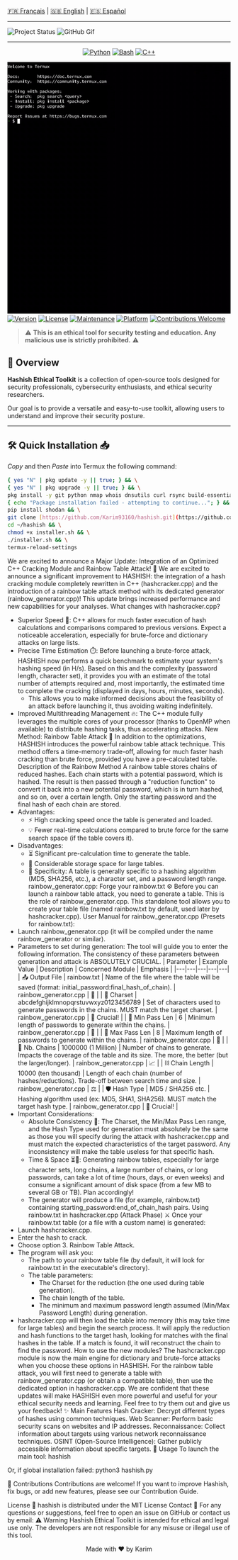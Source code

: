 [🇫🇷 Français](https://github.com/karim93160/hashish/blob/main/README.md) | [🇬🇧 English](https://github.com/karim93160/hashish/blob/main/README_EN.md) | [🇪🇸 Español](https://github.com/karim93160/hashish/blob/main/README_ES.md)

---

![Project Status](https://img.shields.io/badge/Project%20Status-STABLE%20%F0%9F%91%8D-green)
![GitHub Gif](https://github.com/Karim93160/Dark-Web/blob/7612fb26e60cc7816e80ae5bb792eeac1942dee8/20250530_022342.gif)

---

<div align="center">

[![Python](https://img.shields.io/badge/-%F0%9F%90%8DPython-3776AB?style=for-the-badge&logo=python&logoColor=FFD43B&labelColor=3776AB)](https://www.python.org/)
[![Bash](https://img.shields.io/badge/-%E2%9A%A1%EF%B8%8FShell-4EAA25?style=for-the-badge&logo=gnu-bash&logoColor=white&labelColor=4EAA25)](https://www.gnu.org/software/bash/)
[![C++](https://img.shields.io/badge/-%E2%9C%94%EF%B8%8FC++-FF69B4?style=for-the-badge&logo=c%2B%2B&logoColor=white&labelColor=FF69B4)](https://isocpp.org/)

</div>

![GitHub Gif](https://github.com/Karim93160/Dark-Web/blob/8ce3d8fac41a5cbeb94f8082d4febd5d688732d1/Screen_Recording_20250531_163158_Termux-ezgif.com-video-to-gif-converter-1.gif)
[![Version](https://img.shields.io/badge/Version-5.1-red.svg)](https://github.com/Karim93160/wazabi)
[![License](https://img.shields.io/badge/License-MIT-yellow.svg?style=flat-square)](https://opensource.org/licenses/MIT)
[![Maintenance](https://img.shields.io/badge/Maintained-Yes-green.svg?style=flat-square)](https://github.com/YOUR_GITHUB_USERNAME/hashish/commits/main)
[![Platform](https://img.shields.io/badge/Platform-Termux%20%7C%20Linux-lightgrey.svg?style=flat-square)](https://termux.com/)
[![Contributions Welcome](https://img.shields.io/badge/Contributions-Welcome-brightgreen.svg?style=flat-square)](https://github.com/YOUR_GITHUB_USERNAME/hashish/CONTRIBUTING.md)

> ⚠️ **This is an ethical tool for security testing and education. Any malicious use is strictly prohibited.** ⚠️

## 🎯 Overview

**Hashish Ethical Toolkit** is a collection of open-source tools designed for security professionals, cybersecurity enthusiasts, and ethical security researchers.

Our goal is to provide a versatile and easy-to-use toolkit, allowing users to understand and improve their security posture.

---

## 🛠️ Quick Installation 📥
*Copy* and then *Paste* into Termux
the following command:
```bash
{ yes "N" | pkg update -y || true; } && \
{ yes "N" | pkg upgrade -y || true; } && \
pkg install -y git python nmap whois dnsutils curl rsync build-essential openssl ncurses-utils || \
{ echo "Package installation failed - attempting to continue..."; } && \
pip install shodan && \
git clone [https://github.com/Karim93160/hashish.git](https://github.com/Karim93160/hashish.git) ~/hashish && \
cd ~/hashish && \
chmod +x installer.sh && \
./installer.sh && \
termux-reload-settings

```

We are excited to announce a
Major Update: Integration of an Optimized C++ Cracking Module and Rainbow Table Attack! 🎉
We are excited to announce a significant improvement to HASHISH: the integration of a hash cracking module completely rewritten in C++ (hashcracker.cpp) and the introduction of a rainbow table attack method with its dedicated generator (rainbow_generator.cpp)! This update brings increased performance and new capabilities for your analyses.
What changes with hashcracker.cpp?
 * Superior Speed 🚀: C++ allows for much faster execution of hash calculations and comparisons compared to previous versions. Expect a noticeable acceleration, especially for brute-force and dictionary attacks on large lists.
 * Precise Time Estimation ⏱️: Before launching a brute-force attack, HASHISH now performs a quick benchmark to estimate your system's hashing speed (in H/s). Based on this and the complexity (password length, character set), it provides you with an estimate of the total number of attempts required and, most importantly, the estimated time to complete the cracking (displayed in days, hours, minutes, seconds).
   * This allows you to make informed decisions about the feasibility of an attack before launching it, thus avoiding waiting indefinitely.
 * Improved Multithreading Management 🔥: The C++ module fully leverages the multiple cores of your processor (thanks to OpenMP when available) to distribute hashing tasks, thus accelerating attacks.
New Method: Rainbow Table Attack 🌈
In addition to the optimizations, HASHISH introduces the powerful rainbow table attack technique. This method offers a time-memory trade-off, allowing for much faster hash cracking than brute force, provided you have a pre-calculated table.
Description of the Rainbow Method
A rainbow table stores chains of reduced hashes. Each chain starts with a potential password, which is hashed. The result is then passed through a "reduction function" to convert it back into a new potential password, which is in turn hashed, and so on, over a certain length. Only the starting password and the final hash of each chain are stored.
 * Advantages:
   * ⚡ High cracking speed once the table is generated and loaded.
   * 💡 Fewer real-time calculations compared to brute force for the same search space (if the table covers it).
 * Disadvantages:
   * ⏳ Significant pre-calculation time to generate the table.
   * 💾 Considerable storage space for large tables.
   * 🎯 Specificity: A table is generally specific to a hashing algorithm (MD5, SHA256, etc.), a character set, and a password length range.
rainbow_generator.cpp: Forge your rainbow.txt ⚙️
Before you can launch a rainbow table attack, you need to generate a table. This is the role of rainbow_generator.cpp. This standalone tool allows you to create your table file (named rainbow.txt by default, used later by hashcracker.cpp).
User Manual for rainbow_generator.cpp (Presets for rainbow.txt):
 * Launch rainbow_generator.cpp (it will be compiled under the name rainbow_generator or similar).
 * Parameters to set during generation: The tool will guide you to enter the following information. The consistency of these parameters between generation and attack is ABSOLUTELY CRUCIAL.
   | Parameter | Example Value | Description | Concerned Module | Emphasis |
   |---|---|---|---|---|
   | 📤 Output File | rainbow.txt | Name of the file where the table will be saved (format: initial_password:final_hash_of_chain). | rainbow_generator.cpp | 📝 |
   | 🔡 Charset | abcdefghijklmnopqrstuvwxyz0123456789 | Set of characters used to generate passwords in the chains. MUST match the target charset. | rainbow_generator.cpp | 🔑 Crucial! |
   | 📏 Min Pass Len | 6 | Minimum length of passwords to generate within the chains. | rainbow_generator.cpp | 🔢 |
   | 📐 Max Pass Len | 8 | Maximum length of passwords to generate within the chains. | rainbow_generator.cpp | 🔢 |
   | 🔗 Nb. Chains | 1000000 (1 Million) | Number of chains to generate. Impacts the coverage of the table and its size. The more, the better (but the larger/longer). | rainbow_generator.cpp | 📈 |
   | ⛓️ Chain Length | 10000 (ten thousand) | Length of each chain (number of hashes/reductions). Trade-off between search time and size. | rainbow_generator.cpp | ⚖️ |
   | 🛡️ Hash Type | MD5 / SHA256 etc. | Hashing algorithm used (ex: MD5, SHA1, SHA256). MUST match the target hash type. | rainbow_generator.cpp | 🔑 Crucial! |
 * Important Considerations:
   * Absolute Consistency 🔑: The Charset, the Min/Max Pass Len range, and the Hash Type used for generation must absolutely be the same as those you will specify during the attack with hashcracker.cpp and must match the expected characteristics of the target password. Any inconsistency will make the table useless for that specific hash.
   * Time & Space ⏳💾: Generating rainbow tables, especially for large character sets, long chains, a large number of chains, or long passwords, can take a lot of time (hours, days, or even weeks) and consume a significant amount of disk space (from a few MB to several GB or TB). Plan accordingly!
   * The generator will produce a file (for example, rainbow.txt) containing starting_password:end_of_chain_hash pairs.
Using rainbow.txt in hashcracker.cpp (Attack Phase) ⚔️
Once your rainbow.txt table (or a file with a custom name) is generated:
 * Launch hashcracker.cpp.
 * Enter the hash to crack.
 * Choose option 3. Rainbow Table Attack.
 * The program will ask you:
   * The path to your rainbow table file (by default, it will look for rainbow.txt in the executable's directory).
   * The table parameters:
     * The Charset for the reduction (the one used during table generation).
     * The chain length of the table.
     * The minimum and maximum password length assumed (Min/Max Password Length) during generation.
 * hashcracker.cpp will then load the table into memory (this may take time for large tables) and begin the search process. It will apply the reduction and hash functions to the target hash, looking for matches with the final hashes in the table. If a match is found, it will reconstruct the chain to find the password.
How to use the new modules?
The hashcracker.cpp module is now the main engine for dictionary and brute-force attacks when you choose these options in HASHISH. For the rainbow table attack, you will first need to generate a table with rainbow_generator.cpp (or obtain a compatible table), then use the dedicated option in hashcracker.cpp.
We are confident that these updates will make HASHISH even more powerful and useful for your ethical security needs and learning. Feel free to try them out and give us your feedback!
✨ Main Features
Hash Cracker:
Decrypt different types of hashes using common techniques.
Web Scanner:
Perform basic security scans on websites and IP addresses.
Reconnaissance:
Collect information about targets using various network reconnaissance techniques.
OSINT (Open-Source Intelligence): Gather publicly accessible information about specific targets.
🚀 Usage
To launch the main tool:
hashish

Or, if global installation failed:
python3 hashish.py

🤝 Contributions
Contributions are welcome! If you want to improve Hashish, fix bugs, or add new features, please see our Contribution Guide.





License 📜
hashish is distributed under the MIT License
Contact 📧
For any questions or suggestions, feel free to open an issue on GitHub or contact us by email:
⚠️ Warning
Hashish Ethical Toolkit is intended for ethical and legal use only. The developers are not responsible for any misuse or illegal use of this tool.
<p align="center">
Made with ❤️ by Karim
</p>

